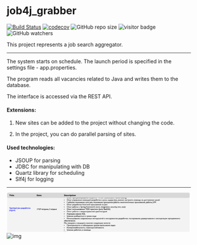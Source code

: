 # job4j_grabber
[![Build Status](https://app.travis-ci.com/Krasobas/job4j_grabber.svg?branch=master)](https://app.travis-ci.com/Krasobas/job4j_grabber)
[![codecov](https://codecov.io/gh/Krasobas/job4j_grabber/branch/master/graph/badge.svg?token=33XHLP6P78)](https://codecov.io/gh/Krasobas/job4j_grabber)
![GitHub repo size](https://img.shields.io/github/repo-size/Krasobas/job4j_grabber)
![visitor badge](https://visitor-badge.glitch.me/badge?page_id=krasobas.job4j_grabber&left_text=repo%20views)
![GitHub watchers](https://img.shields.io/github/watchers/krasobas/job4j_grabber?style=social)

This project represents a job search aggregator.

---
The system starts on schedule.
The launch period is specified in the settings file - app.properties.

The program reads all vacancies related to Java and writes them to the database.

The interface is accessed via the REST API.

#### Extensions:

1. New sites can be added to the project without changing the code.

2. In the project, you can do parallel parsing of sites.

#### Used technologies:

- JSOUP for parsing
- JDBC for manipulating with DB
- Quartz library for scheduling
- Slf4j for logging
-----
  ![img](./img/img.png)
  ![img](./img/grabber.gif)
